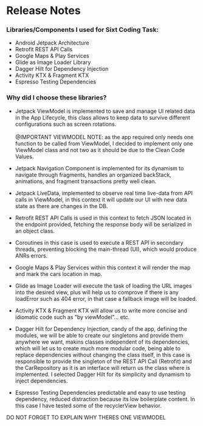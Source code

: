 # Release Notes

### Libraries/Components I used for Sixt Coding Task:

  * Android Jetpack Architecture
  * Retrofit REST API Calls
  * Google Maps & Play Services
  * Glide as Image Loader Library
  * Dagger Hilt for Dependency Injection
  * Activity KTX & Fragment KTX
  * Espresso Testing Dependencies
  
### Why did I choose these libraries?
  
  * Jetpack ViewModel is implemented to save and manage UI related data in the App Lifecycle, this class allows to keep data to survive different configurations
                      such as screen rotations. <br><br>@IMPORTANT VIEWMODEL NOTE: as the app required only needs one function to be called from ViewModel, I decided to implement only one
                      ViewModel class and not two as it should be due to the Clean Code Values.
                      
  * Jetpack Navigation Component is implemented for its dynamism to navigate through fragments, handles an organized backStack, animations, and fragment transactions
                      pretty well clean.
                      
  * Jetpack LiveData, implemented to observe real time live-data from API calls in ViewModel, in this context it will update our UI with new data state as there are changes in the DB.
  
  * Retrofit REST API Calls is used in this context to fetch JSON located in the endpoint provided, fetching the response body will be serialized in an object class.
  
  * Coroutines in this case is used to execute a REST API in secondary threads, preventing blocking the main-thread (UI), which would produce ANRs errors.
  
  * Google Maps & Play Services within this context it will render the map and mark the cars location in map.
  
  * Glide as Image Loader will execute the task of loading the URL images into the desired view, plus will help us to comprove if there is any loadError such as 404 error, in that case
  a fallback image will be loaded.
  
  * Activity KTX & Fragment KTX will allow us to write more concise and idiomatic code such as "by viewModel"... etc.
  
  * Dagger Hilt for Dependency Injection, candy of the app, defining the modules, we will be able to create our singletons and provide them anywhere we want, makins classes independent of its dependencies,
  which will let us to create much more modular code, being able to replace dependencies without changing the class itself, in this case
  is responsible to provide the singleton of the REST API Call (Retrofit) and the CarRepository as it is an interface will return us the class where is implemented. I selected Dagger Hilt 
  for its simplicity and dynamism to inject dependencies.
  
  * Espresso Testing Dependencies predictable and easy to use testing dependency, reduced distraction because its low boilerplate content. In this case I have tested some of the recyclerView 
  behavior.
  
  
  
  
  
  
  
  
  DO NOT FORGET TO EXPLAIN WHY THERES ONE VIEWMODEL
